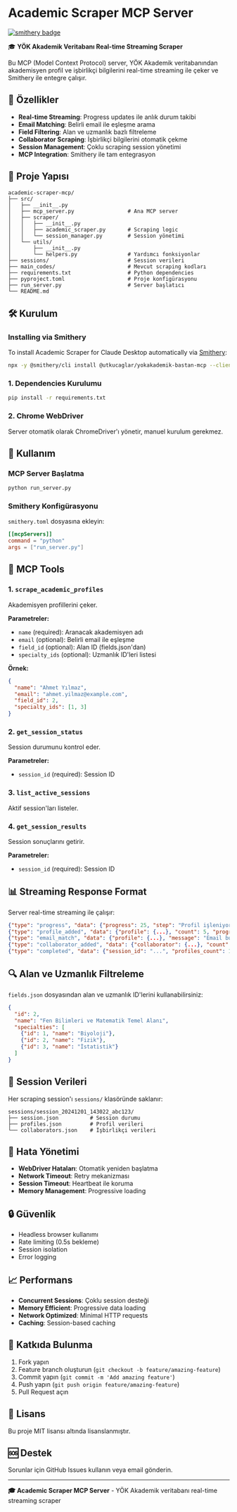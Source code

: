 # Academic Scraper MCP Server

[![smithery badge](https://smithery.ai/badge/@utkucaglar/yokakademik-bastan-mcp)](https://smithery.ai/server/@utkucaglar/yokakademik-bastan-mcp)

🎓 **YÖK Akademik Veritabanı Real-time Streaming Scraper**

Bu MCP (Model Context Protocol) server, YÖK Akademik veritabanından akademisyen profil ve işbirlikçi bilgilerini real-time streaming ile çeker ve Smithery ile entegre çalışır.

## 🚀 Özellikler

- **Real-time Streaming**: Progress updates ile anlık durum takibi
- **Email Matching**: Belirli email ile eşleşme arama
- **Field Filtering**: Alan ve uzmanlık bazlı filtreleme
- **Collaborator Scraping**: İşbirlikçi bilgilerini otomatik çekme
- **Session Management**: Çoklu scraping session yönetimi
- **MCP Integration**: Smithery ile tam entegrasyon

## 📁 Proje Yapısı

```
academic-scraper-mcp/
├── src/
│   ├── __init__.py
│   ├── mcp_server.py                 # Ana MCP server
│   ├── scraper/
│   │   ├── __init__.py
│   │   ├── academic_scraper.py       # Scraping logic
│   │   └── session_manager.py        # Session yönetimi
│   └── utils/
│       ├── __init__.py
│       └── helpers.py                # Yardımcı fonksiyonlar
├── sessions/                         # Session verileri
├── main_codes/                       # Mevcut scraping kodları
├── requirements.txt                  # Python dependencies
├── pyproject.toml                    # Proje konfigürasyonu
├── run_server.py                     # Server başlatıcı
└── README.md
```

## 🛠️ Kurulum

### Installing via Smithery

To install Academic Scraper for Claude Desktop automatically via [Smithery](https://smithery.ai/server/@utkucaglar/yokakademik-bastan-mcp):

```bash
npx -y @smithery/cli install @utkucaglar/yokakademik-bastan-mcp --client claude
```

### 1. Dependencies Kurulumu

```bash
pip install -r requirements.txt
```

### 2. Chrome WebDriver

Server otomatik olarak ChromeDriver'ı yönetir, manuel kurulum gerekmez.

## 🚀 Kullanım

### MCP Server Başlatma

```bash
python run_server.py
```

### Smithery Konfigürasyonu

`smithery.toml` dosyasına ekleyin:

```toml
[[mcpServers]]
command = "python"
args = ["run_server.py"]
```

## 🔧 MCP Tools

### 1. `scrape_academic_profiles`

Akademisyen profillerini çeker.

**Parametreler:**
- `name` (required): Aranacak akademisyen adı
- `email` (optional): Belirli email ile eşleşme
- `field_id` (optional): Alan ID (fields.json'dan)
- `specialty_ids` (optional): Uzmanlık ID'leri listesi

**Örnek:**
```json
{
  "name": "Ahmet Yılmaz",
  "email": "ahmet.yilmaz@example.com",
  "field_id": 2,
  "specialty_ids": [1, 3]
}
```

### 2. `get_session_status`

Session durumunu kontrol eder.

**Parametreler:**
- `session_id` (required): Session ID

### 3. `list_active_sessions`

Aktif session'ları listeler.

### 4. `get_session_results`

Session sonuçlarını getirir.

**Parametreler:**
- `session_id` (required): Session ID

## 📊 Streaming Response Format

Server real-time streaming ile çalışır:

```json
{"type": "progress", "data": {"progress": 25, "step": "Profil işleniyor..."}}
{"type": "profile_added", "data": {"profile": {...}, "count": 5, "progress": 30}}
{"type": "email_match", "data": {"profile": {...}, "message": "Email bulundu!"}}
{"type": "collaborator_added", "data": {"collaborator": {...}, "count": 3, "total": 10}}
{"type": "completed", "data": {"session_id": "...", "profiles_count": 15, "collaborators_count": 8}}
```

## 🔍 Alan ve Uzmanlık Filtreleme

`fields.json` dosyasından alan ve uzmanlık ID'lerini kullanabilirsiniz:

```json
{
  "id": 2,
  "name": "Fen Bilimleri ve Matematik Temel Alanı",
  "specialties": [
    {"id": 1, "name": "Biyoloji"},
    {"id": 2, "name": "Fizik"},
    {"id": 3, "name": "İstatistik"}
  ]
}
```

## 📁 Session Verileri

Her scraping session'ı `sessions/` klasöründe saklanır:

```
sessions/session_20241201_143022_abc123/
├── session.json          # Session durumu
├── profiles.json         # Profil verileri
└── collaborators.json    # İşbirlikçi verileri
```

## 🐛 Hata Yönetimi

- **WebDriver Hataları**: Otomatik yeniden başlatma
- **Network Timeout**: Retry mekanizması
- **Session Timeout**: Heartbeat ile koruma
- **Memory Management**: Progressive loading

## 🔒 Güvenlik

- Headless browser kullanımı
- Rate limiting (0.5s bekleme)
- Session isolation
- Error logging

## 📈 Performans

- **Concurrent Sessions**: Çoklu session desteği
- **Memory Efficient**: Progressive data loading
- **Network Optimized**: Minimal HTTP requests
- **Caching**: Session-based caching

## 🤝 Katkıda Bulunma

1. Fork yapın
2. Feature branch oluşturun (`git checkout -b feature/amazing-feature`)
3. Commit yapın (`git commit -m 'Add amazing feature'`)
4. Push yapın (`git push origin feature/amazing-feature`)
5. Pull Request açın

## 📄 Lisans

Bu proje MIT lisansı altında lisanslanmıştır.

## 🆘 Destek

Sorunlar için GitHub Issues kullanın veya email gönderin.

---

**🎓 Academic Scraper MCP Server** - YÖK Akademik veritabanı real-time streaming scraper 